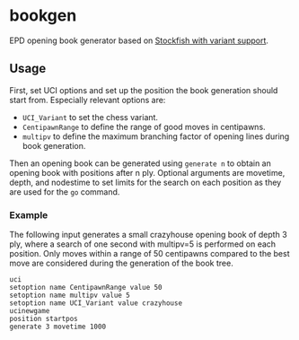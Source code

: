 # bookgen
EPD opening book generator based on [Stockfish with variant support](https://github.com/ddugovic/Stockfish).

## Usage

First, set UCI options and set up the position the book generation should start from. Especially relevant options are:
- `UCI_Variant` to set the chess variant.
- `CentipawnRange` to define the range of good moves in centipawns.
- `multipv` to define the maximum branching factor of opening lines during book generation.

Then an opening book can be generated using `generate n` to obtain an opening book with positions after n ply.
Optional arguments are movetime, depth, and nodestime to set limits for the search on each position as they are used for the `go` command.

### Example
The following input generates a small crazyhouse opening book of depth 3 ply, where a search of one second with multipv=5 is performed on each position. Only moves within a range of 50 centipawns compared to the best move are considered during the generation of the book tree.
```
uci
setoption name CentipawnRange value 50
setoption name multipv value 5
setoption name UCI_Variant value crazyhouse
ucinewgame
position startpos
generate 3 movetime 1000
```
